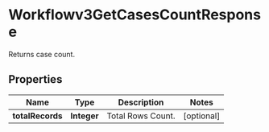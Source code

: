 

# Workflowv3GetCasesCountResponse

Returns case count.

## Properties

| Name | Type | Description | Notes |
|------------ | ------------- | ------------- | -------------|
|**totalRecords** | **Integer** | Total Rows Count. |  [optional] |



